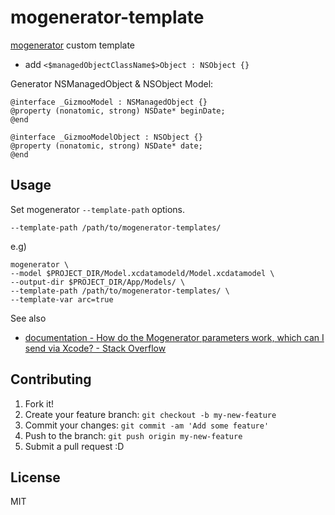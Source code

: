 # mogenerator-template

[mogenerator](https://github.com/rentzsch/mogenerator "rentzsch/mogenerator") custom template

* add ``<$managedObjectClassName$>Object : NSObject {}``


Generator NSManagedObject & NSObject Model: 

	@interface _GizmooModel : NSManagedObject {}
	@property (nonatomic, strong) NSDate* beginDate;
	@end
	
	@interface _GizmooModelObject : NSObject {}
	@property (nonatomic, strong) NSDate* date;
	@end

## Usage

Set mogenerator ``--template-path`` options.

``--template-path /path/to/mogenerator-templates/``

e.g)

	mogenerator \
	--model $PROJECT_DIR/Model.xcdatamodeld/Model.xcdatamodel \
	--output-dir $PROJECT_DIR/App/Models/ \
	--template-path /path/to/mogenerator-templates/ \
	--template-var arc=true

See also

* [documentation - How do the Mogenerator parameters work, which can I send via Xcode? - Stack Overflow](http://stackoverflow.com/questions/3589247/how-do-the-mogenerator-parameters-work-which-can-i-send-via-xcode "documentation - How do the Mogenerator parameters work, which can I send via Xcode? - Stack Overflow")

## Contributing

1. Fork it!
2. Create your feature branch: `git checkout -b my-new-feature`
3. Commit your changes: `git commit -am 'Add some feature'`
4. Push to the branch: `git push origin my-new-feature`
5. Submit a pull request :D

## License

MIT